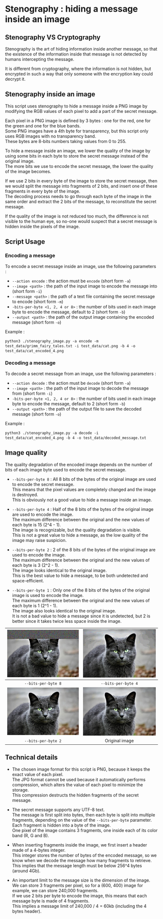 # Stenography : hiding a message inside an image


## Stenography VS Cryptography

Stenography is the art of hiding information inside another message, so that the existence of the information inside that message is not detected by humans intercepting the message.

It is different from cryptography, where the information is not hidden, but encrypted in such a way that only someone with the encryption key could decrypt it.


## Stenography inside an image

This script uses stenography to hide a message inside a PNG image by modifying the RGB values of each pixel to add a part of the secret message.

Each pixel in a PNG image is defined by 3 bytes : one for the red, one for the green and one for the blue bands.  
Some PNG images have a 4th byte for transparency, but this script only uses RGB images with no transparency band.    
These bytes are 8-bits numbers taking values from 0 to 255.

To hide a message inside an image, we lower the quality of the image by using some bits in each byte to store the secret message instead of the original image.  
The more bits we use to encode the secret message, the lower the quality of the image becomes.

If we use 2 bits in every byte of the image to store the secret message, then we would split the message into fragments of 2 bits, and insert one of these fragments in every byte of the image.  
The decoding process needs to go through each byte of the image in the same order and extract the 2 bits of the message, to reconstitute the secret message.

If the quality of the image is not reduced too much, the difference is not visible to the human eye, so no-one would suspect that a secret message is hidden inside the pixels of the image.


## Script Usage

### Encoding a message

To encode a secret message inside an image, use the following parameters :
- `--action encode` : the action must be `encode` (short form `-a`)
- `--image <path>` : the path of the input image to encode the message into (short form `-i`)
- `--message <path>` : the path of a text file containing the secret message to encode (short form `-m`)
- `-bits-per-byte <1, 2, 4 or 8>` : the number of bits used in each image byte to encode the message, default to 2 (short form `-b`)
- `--output <path>` : the path of the output image containing the encoded message (short form `-o`)

Example :
```commandline
python3 ./stenography_image.py -a encode -m test_data/grimm_fairy_tales.txt -i test_data/cat.png -b 4 -o test_data/cat_encoded_4.png
```

### Decoding a message

To decode a secret message from an image, use the following parameters :
- `--action decode` : the action must be `decode` (short form `-a`)
- `--image <path>` : the path of the input image to decode the message from (short form `-i`)
- `-bits-per-byte <1, 2, 4 or 8>` : the number of bits used in each image byte to encode the message, default to 2 (short form `-b`)
- `--output <path>` : the path of the output file to save the decoded message (short form `-o`)

Example :
```commandline
python3 ./stenography_image.py -a decode -i test_data/cat_encoded_4.png -b 4 -o test_data/decoded_message.txt
```

## Image quality 

The quality degradation of the encoded image depends on the number of bits of each image byte used to encode the secret message.

- `--bits-per-byte 8` : All 8 bits of the bytes of the original image are used to encode the secret message.    
  This means that the pixel values are completely changed and the image is destroyed.  
  This is obviously not a good value to hide a message inside an image.


- `--bits-per-byte 4` : Half of the 8 bits of the bytes of the original image are used to encode the image.  
  The maximum difference between the original and the new values of each byte is 15 (2^4 - 1).  
  The image is recognizable, but the quality degradation is visible.  
  This is not a great value to hide a message, as the low quality of the image may raise suspicion.


- `--bits-per-byte 2` : 2 of the 8 bits of the bytes of the original image are used to encode the image.  
  The maximum difference between the original and the new values of each byte is 3 (2^2 - 1).  
  The image looks identical to the original image.  
  This is the best value to hide a message, to be both undetected and space-efficient.


- `--bits-per-byte 1` : Only one of the 8 bits of the bytes of the original image is used to encode the image.  
  The maximum difference between the original and the new values of each byte is 1 (2^1 - 1).  
  The image also looks identical to the original image.    
  It is not a bad value to hide a message since it is undetected, but 2 is better since it takes twice less space inside the image.

| ![encoded_8_bits](test_data/cat_encoded_8.png "encoding-8-bits") | ![encoded_4_bits](test_data/cat_encoded_4.png "encoding-4-bits") |
|:----------------------------------------------------------------:|:----------------------------------------------------------------:|
|                       `--bits-per-byte 8`                        |                       `--bits-per-byte 4`                        |
| ![encoded_2_bits](test_data/cat_encoded_2.png "encoding-2-bits") |            ![original](test_data/cat.png "original")             |
|                       `--bits-per-byte 2`                        |                          Original image                          |


## Technical details

- The chosen image format for this script is PNG, because it keeps the exact value of each pixel.  
  The JPG format cannot be used because it automatically performs compression, which alters the value of each pixel to minimize the storage.  
  This compression destructs the hidden fragments of the secret message.


- The secret message supports any UTF-8 text.  
  The message is first split into bytes, then each byte is split into multiple fragments, depending on the value of the `--bits-per-byte` parameter.  
  Each fragment is hidden into a byte of the image.  
  One pixel of the image contains 3 fragments, one inside each of its color band (R, G and B).


- When inserting fragments inside the image, we first insert a header made of a 4-bytes integer.  
  This integer stores the number of bytes of the encoded message, so we know when we decode the message how many fragments to retrieve.  
  This implies that the message length must be below 256^4 bytes (around 4Gb).


- An important limit to the message size is the dimension of the image.  
  We can store 3 fragments per pixel, so for a (600, 400) image for example, we can store 240,000 fragments.  
  If we use 2 bits per byte to encode the image, this means that each message byte is made of 4 fragments.  
  This implies a message limit of 240,000 / 4 = 60kb (including the 4 bytes header).


